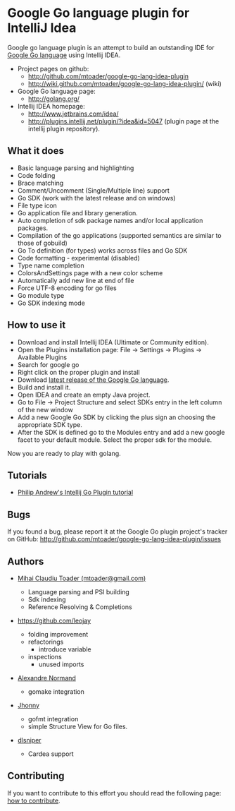 # Google Go language plugin for IntelliJ Idea

Google go language plugin is an attempt to build an outstanding IDE for
[Google Go language](http://golang.org) using Intellij IDEA.

+ Project pages on github:
    + <http://github.com/mtoader/google-go-lang-idea-plugin>
    + <http://wiki.github.com/mtoader/google-go-lang-idea-plugin/> (wiki)
+ Google Go language page:
    + <http://golang.org/>
+ Intellij IDEA homepage:
    + <http://www.jetbrains.com/idea/>
    + <http://plugins.intellij.net/plugin/?idea&id=5047> (plugin page at the intellij plugin repository).

## What it does

* Basic language parsing and highlighting
* Code folding
* Brace matching
* Comment/Uncomment (Single/Multiple line) support
* Go SDK (work with the latest release and on windows)
* File type icon
* Go application file and library generation.
* Auto completion of sdk package names and/or local application packages.
* Compilation of the go applications (supported semantics are similar to those of gobuild)
* Go To definition (for types) works across files and Go SDK
* Code formatting - experimental (disabled)
* Type name completion
* ColorsAndSettings page with a new color scheme
* Automatically add new line at end of file
* Force UTF-8 encoding for go files
* Go module type
* Go SDK indexing mode

## How to use it

* Download and install Intellij IDEA (Ultimate or Community edition).
* Open the Plugins installation page: File -> Settings -> Plugins -> Available Plugins
* Search for google go
* Right click on the proper plugin and install
* Download [latest release of the Google Go language](http://golang.org/doc/install.html).
* Build and install it.
* Open IDEA and create an empty Java project.
* Go to File -> Project Structure and select SDKs entry in the left column of the new window
* Add a new Google Go SDK by clicking the plus sign an choosing the appropriate SDK type.
* After the SDK is defined go to the Modules entry and add a new google facet to your default module.
Select the proper sdk for the module.

Now you are ready to play with golang.

## Tutorials

* [Philip Andrew's Intellij Go Plugin tutorial](http://webapp.org.ua/dev/intellij-idea-and-go-plugin/)

## Bugs

If you found a bug, please report it at the Google Go plugin project's tracker
on GitHub: <http://github.com/mtoader/google-go-lang-idea-plugin/issues>

## Authors

+ [Mihai Claudiu Toader (mtoader@gmail.com)](http://redeul.ro)
    + Language parsing and PSI building
    + Sdk indexing
    + Reference Resolving & Completions

+ <https://github.com/leojay>
    + folding improvement
    + refactorings
        + introduce variable
    + inspections
        + unused imports

+ [Alexandre Normand](https://github.com/alexandre-normand)
    + gomake integration

+ [Jhonny](https://github.com/khronnuz)
    +  gofmt integration
    +  simple Structure View for Go files.

+ [dlsniper](https://github.com/dlsniper)
    +  Cardea support

## Contributing

If you want to contribute to this effort you should read the following page:
[how to contribute](https://github.com/mtoader/google-go-lang-idea-plugin/blob/master/contributing.md).
